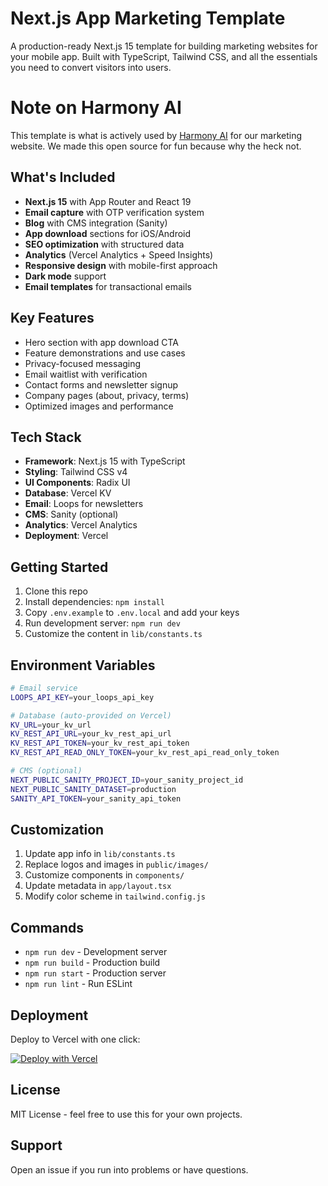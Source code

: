 # Next.js App Marketing Template

A production-ready Next.js 15 template for building marketing websites for your mobile app. Built with TypeScript, Tailwind CSS, and all the essentials you need to convert visitors into users.

# Note on Harmony AI

This template is what is actively used by [Harmony AI](https://useharmony.com) for our marketing website. We made this open source for fun because why the heck not.

## What's Included

- **Next.js 15** with App Router and React 19
- **Email capture** with OTP verification system
- **Blog** with CMS integration (Sanity)
- **App download** sections for iOS/Android
- **SEO optimization** with structured data
- **Analytics** (Vercel Analytics + Speed Insights)
- **Responsive design** with mobile-first approach
- **Dark mode** support
- **Email templates** for transactional emails

## Key Features

- Hero section with app download CTA
- Feature demonstrations and use cases
- Privacy-focused messaging
- Email waitlist with verification
- Contact forms and newsletter signup
- Company pages (about, privacy, terms)
- Optimized images and performance

## Tech Stack

- **Framework**: Next.js 15 with TypeScript
- **Styling**: Tailwind CSS v4
- **UI Components**: Radix UI
- **Database**: Vercel KV
- **Email**: Loops for newsletters
- **CMS**: Sanity (optional)
- **Analytics**: Vercel Analytics
- **Deployment**: Vercel

## Getting Started

1. Clone this repo
2. Install dependencies: `npm install`
3. Copy `.env.example` to `.env.local` and add your keys
4. Run development server: `npm run dev`
5. Customize the content in `lib/constants.ts`

## Environment Variables

```bash
# Email service
LOOPS_API_KEY=your_loops_api_key

# Database (auto-provided on Vercel)
KV_URL=your_kv_url
KV_REST_API_URL=your_kv_rest_api_url
KV_REST_API_TOKEN=your_kv_rest_api_token
KV_REST_API_READ_ONLY_TOKEN=your_kv_rest_api_read_only_token

# CMS (optional)
NEXT_PUBLIC_SANITY_PROJECT_ID=your_sanity_project_id
NEXT_PUBLIC_SANITY_DATASET=production
SANITY_API_TOKEN=your_sanity_api_token
```

## Customization

1. Update app info in `lib/constants.ts`
2. Replace logos and images in `public/images/`
3. Customize components in `components/`
4. Update metadata in `app/layout.tsx`
5. Modify color scheme in `tailwind.config.js`

## Commands

- `npm run dev` - Development server
- `npm run build` - Production build
- `npm run start` - Production server
- `npm run lint` - Run ESLint

## Deployment

Deploy to Vercel with one click:

[![Deploy with Vercel](https://vercel.com/button)](https://vercel.com/new/clone?repository-url=https://github.com/yourusername/nextjs-app-marketing-template)

## License

MIT License - feel free to use this for your own projects.

## Support

Open an issue if you run into problems or have questions.